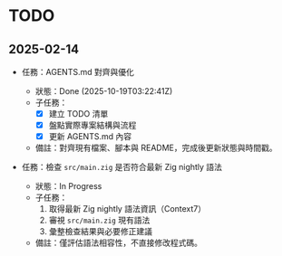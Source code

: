 # TODO

## 2025-02-14

- 任務：AGENTS.md 對齊與優化
  - 狀態：Done (2025-10-19T03:22:41Z)
  - 子任務：
    - [x] 建立 TODO 清單
    - [x] 盤點實際專案結構與流程
    - [x] 更新 AGENTS.md 內容
  - 備註：對齊現有檔案、腳本與 README，完成後更新狀態與時間戳。

- 任務：檢查 `src/main.zig` 是否符合最新 Zig nightly 語法
  - 狀態：In Progress
  - 子任務：
    1. 取得最新 Zig nightly 語法資訊（Context7）
    2. 審視 `src/main.zig` 現有語法
    3. 彙整檢查結果與必要修正建議
  - 備註：僅評估語法相容性，不直接修改程式碼。
